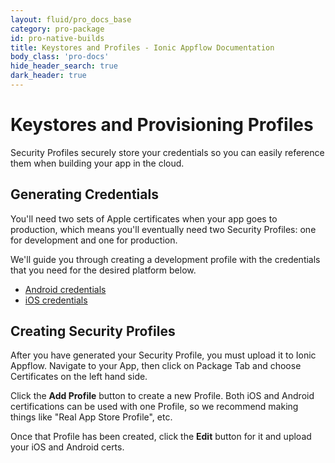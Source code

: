 ```yaml
---
layout: fluid/pro_docs_base
category: pro-package
id: pro-native-builds
title: Keystores and Profiles - Ionic Appflow Documentation
body_class: 'pro-docs'
hide_header_search: true
dark_header: true
---
```


# Keystores and Provisioning Profiles

Security Profiles securely store your credentials so you can easily reference
them when building your app in the cloud.

## Generating Credentials

You'll need two sets of Apple certificates when your app goes to production,
which means you'll eventually need two Security Profiles: one for development
and one for production.

We'll guide you through creating a development profile with the credentials
that you need for the desired platform below.

* [Android credentials](/docs/pro/package/android.html)
* [iOS credentials](/docs/pro/package/ios.html)

## Creating Security Profiles

After you have generated your Security Profile, you must upload it to Ionic Appflow. Navigate to your App, then click on Package Tab and choose Certificates on the left hand side.

Click the **Add Profile** button to create a new Profile. Both iOS and Android certifications can be used with one Profile, so we recommend making things like "Real App Store Profile", etc.

Once that Profile has been created, click the **Edit** button for it and upload your iOS and Android certs.
